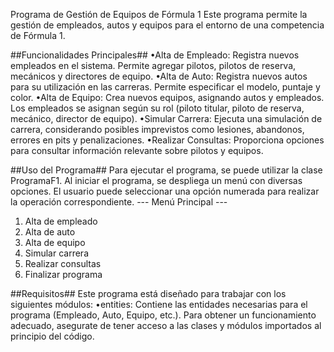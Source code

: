 Programa de Gestión de Equipos de Fórmula 1
Este programa permite la gestión de empleados, autos y equipos para el entorno de una competencia de Fórmula 1.

##Funcionalidades Principales##
    •Alta de Empleado: Registra nuevos empleados en el sistema. Permite agregar pilotos, pilotos de reserva, mecánicos y directores de equipo.
    •Alta de Auto: Registra nuevos autos para su utilización en las carreras. Permite especificar el modelo, puntaje y color.
    •Alta de Equipo: Crea nuevos equipos, asignando autos y empleados. Los empleados se asignan según su rol (piloto titular, piloto de reserva, mecánico, director de equipo).
    •Simular Carrera: Ejecuta una simulación de carrera, considerando posibles imprevistos como lesiones, abandonos, errores en pits y penalizaciones.
    •Realizar Consultas: Proporciona opciones para consultar información relevante sobre pilotos y equipos.

##Uso del Programa##
Para ejecutar el programa, se puede utilizar la clase ProgramaF1. Al iniciar el programa, se despliega un menú con diversas opciones. El usuario puede seleccionar una opción numerada para realizar la operación correspondiente.
--- Menú Principal ---
1. Alta de empleado
2. Alta de auto
3. Alta de equipo
4. Simular carrera
5. Realizar consultas
6. Finalizar programa

##Requisitos##
Este programa está diseñado para trabajar con los siguientes módulos:
•entities: Contiene las entidades necesarias para el programa (Empleado, Auto, Equipo, etc.).
Para obtener un funcionamiento adecuado, asegurate de tener acceso a las clases y módulos importados al principio del código.
